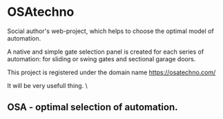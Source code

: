 # OSAtechno
Social author's web-project, which helps to choose the optimal model of automation.

 A native and simple gate selection panel is created for each series of automation:
for sliding or swing gates and sectional garage doors.

This project is registered under the domain name https://osatechno.com/

It will be very usefull thing. \
## OSA - optimal selection of automation.
